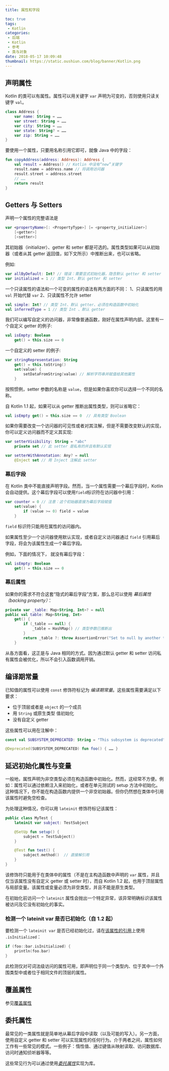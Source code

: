 ```yaml
---
title: 属性和字段

toc: true
tags:
 - Kotlin
categories:
 - 后端
 - Kotlin
 - 参考
 - 类与对象
date: 2018-05-17 10:09:48
thumbnail: https://static.oushiun.com/blog/banner/Kotlin.png
---
```


## 声明属性

Kotlin 的类可以有属性。属性可以用关键字 `var` 声明为可变的，否则使用只读关键字 `val`。

``` kotlin
class Address {
    var name: String = ……
    var street: String = ……
    var city: String = ……
    var state: String? = ……
    var zip: String = ……
}
```

<!-- more -->

要使用一个属性，只要用名称引用它即可，就像 Java 中的字段：

``` kotlin
fun copyAddress(address: Address): Address {
    val result = Address() // Kotlin 中没有“new”关键字
    result.name = address.name // 将调用访问器
    result.street = address.street
    // ……
    return result
}
```

## Getters 与 Setters

声明一个属性的完整语法是

``` kotlin
var <propertyName>[: <PropertyType>] [= <property_initializer>]
    [<getter>]
    [<setter>]
```

其初始器（initializer）、getter 和 setter 都是可选的。属性类型如果可以从初始器（或者从其 getter 返回值，如下文所示）中推断出来，也可以省略。

例如:

``` kotlin
var allByDefault: Int? // 错误：需要显式初始化器，隐含默认 getter 和 setter
var initialized = 1 // 类型 Int、默认 getter 和 setter
```

一个只读属性的语法和一个可变的属性的语法有两方面的不同：
1、只读属性的用 `val` 开始代替 `var` 
2、只读属性不允许 setter

``` kotlin
val simple: Int? // 类型 Int、默认 getter、必须在构造函数中初始化
val inferredType = 1 // 类型 Int 、默认 getter
```

我们可以编写自定义的访问器，非常像普通函数，刚好在属性声明内部。这里有一个自定义 getter 的例子:

``` kotlin
val isEmpty: Boolean
    get() = this.size == 0
```

一个自定义的 setter 的例子:

``` kotlin
var stringRepresentation: String
    get() = this.toString()
    set(value) {
        setDataFromString(value) // 解析字符串并赋值给其他属性
    }
```

按照惯例，setter 参数的名称是 `value`，但是如果你喜欢你可以选择一个不同的名称。

自 Kotlin 1.1 起，如果可以从 getter 推断出属性类型，则可以省略它：

``` kotlin
val isEmpty get() = this.size == 0  // 具有类型 Boolean
```

如果你需要改变一个访问器的可见性或者对其注解，但是不需要改变默认的实现，你可以定义访问器而不定义其实现:

``` kotlin
var setterVisibility: String = "abc"
    private set // 此 setter 是私有的并且有默认实现

var setterWithAnnotation: Any? = null
    @Inject set // 用 Inject 注解此 setter
```

### 幕后字段

在 Kotlin 类中不能直接声明字段。然而，当一个属性需要一个幕后字段时，Kotlin 会自动提供。这个幕后字段可以使用`field`标识符在访问器中引用：

``` kotlin
var counter = 0 // 注意：这个初始器直接为幕后字段赋值
    set(value) {
        if (value >= 0) field = value
    }
```

`field` 标识符只能用在属性的访问器内。

如果属性至少一个访问器使用默认实现，或者自定义访问器通过 `field` 引用幕后字段，将会为该属性生成一个幕后字段。

例如，下面的情况下， 就没有幕后字段：

``` kotlin
val isEmpty: Boolean
    get() = this.size == 0
```

### 幕后属性

如果你的需求不符合这套“隐式的幕后字段”方案，那么总可以使用 _幕后属性（backing property）_：

``` kotlin
private var _table: Map<String, Int>? = null
public val table: Map<String, Int>
    get() {
        if (_table == null) {
            _table = HashMap() // 类型参数已推断出
        }
        return _table ?: throw AssertionError("Set to null by another thread")
    }
```

从各方面看，这正是与 Java 相同的方式。因为通过默认 getter 和 setter 访问私有属性会被优化，所以不会引入函数调用开销。

## 编译期常量

已知值的属性可以使用 `const` 修饰符标记为 _编译期常量_。这些属性需要满足以下要求：

*   位于顶层或者是 `object` 的一个成员
*   用 `String` 或原生类型 值初始化
*   没有自定义 getter

这些属性可以用在注解中：

``` kotlin
const val SUBSYSTEM_DEPRECATED: String = "This subsystem is deprecated"

@Deprecated(SUBSYSTEM_DEPRECATED) fun foo() { …… }
```

## 延迟初始化属性与变量

一般地，属性声明为非空类型必须在构造函数中初始化。然而，这经常不方便。例如：属性可以通过依赖注入来初始化，或者在单元测试的 setup 方法中初始化。 这种情况下，你不能在构造函数内提供一个非空初始器。但你仍然想在类体中引用该属性时避免空检查。

为处理这种情况，你可以用 `lateinit` 修饰符标记该属性：

``` kotlin
public class MyTest {
    lateinit var subject: TestSubject

    @SetUp fun setup() {
        subject = TestSubject()
    }

    @Test fun test() {
        subject.method()  // 直接解引用
    }
}
```

该修饰符只能用于在类体中的属性（不是在主构造函数中声明的 `var` 属性，并且仅当该属性没有自定义 getter 或 setter 时），而自 Kotlin 1.2 起，也用于顶层属性与局部变量。该属性或变量必须为非空类型，并且不能是原生类型。

在初始化前访问一个 `lateinit` 属性会抛出一个特定异常，该异常明确标识该属性被访问及它没有初始化的事实。

### 检测一个 lateinit var 是否已初始化（自 1.2 起）

要检测一个 `lateinit var` 是否已经初始化过，请在[该属性的引用](reflection.html#属性引用)上使用 `.isInitialized`：

``` kotlin
if (foo::bar.isInitialized) {
    println(foo.bar)
}
```

此检测仅对可词法级访问的属性可用，即声明位于同一个类型内、位于其中一个外围类型中或者位于相同文件的顶层的属性。

## 覆盖属性

参见[覆盖属性](classes.html#覆盖属性)

## 委托属性

最常见的一类属性就是简单地从幕后字段中读取（以及可能的写入）。另一方面，使用自定义 getter 和 setter 可以实现属性的任何行为。介于两者之间，属性如何工作有一些常见的模式。一些例子：惰性值、通过键值从映射读取、访问数据库、访问时通知侦听器等等。

这些常见行为可以通过使用[_委托属性_](delegated-properties.html)实现为库。
